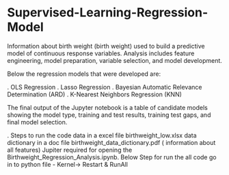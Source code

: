 # Supervised-Learning-Regression-Model

Information about birth weight (birth weight) used to build a predictive model of continuous response variables. Analysis includes feature engineering, model preparation, variable selection, and model development.

Below the regression models that were developed are:

. OLS Regression
. Lasso Regression
. Bayesian Automatic Relevance Determination (ARD)
. K-Nearest Neighbors Regression (KNN)

The final output of the Jupyter notebook is a table of  candidate models showing the model type, training and test results, training test gaps, and  final model selection.

. Steps to run the code 
data in a excel file birthweight_low.xlsx
data dictionary in a doc file birthweight_data_dictionary.pdf ( information about all features)
Jupiter required for opening the Birthweight_Regression_Analysis.ipynb.
Below Step for run the all code go in to python file - Kernel-> Restart & RunAll
